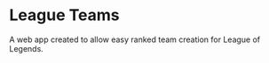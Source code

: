 League Teams
=============

A web app created to allow easy ranked team creation for League of Legends.
